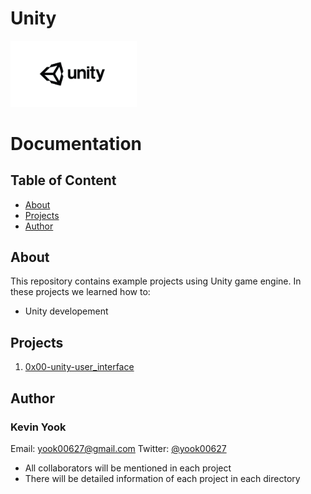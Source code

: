 # Unity

<img alt="Unity" src="https://raw.githubusercontent.com/yook00627/holbertonschool-unity/master/unity.jpg" width=40% height=40%>

# Documentation

## Table of Content
* [About](#about)
* [Projects](#projects)
* [Author](#author)

## About
This repository contains example projects using Unity game engine. In these projects we learned how to:
  - Unity developement

## Projects
1. [0x00-unity-user_interface](./0x00-unity-user_interface)

## Author
### Kevin Yook 
Email: <yook00627@gmail.com> Twitter: [@yook00627](https://twitter.com/yook00627)


* All collaborators will be mentioned in each project
* There will be detailed information of each project in each directory

